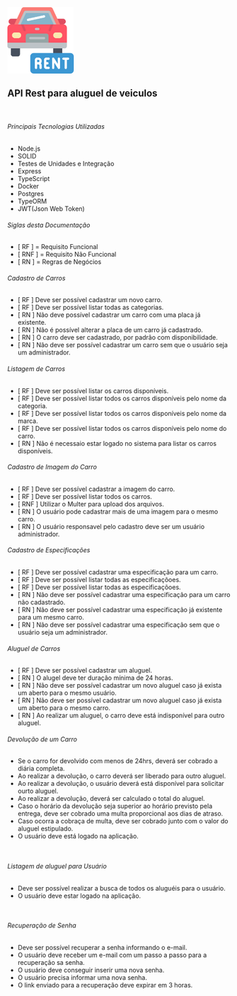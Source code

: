 <div display = flex justtify-content = "center">
    <img src ="/tmp/car-rental.png" width= "150px">
</div>
<h2>API Rest para aluguel de veiculos</h2>
<br>
<h6>Principais Tecnologias Utilizadas</h6>
<ul>
    <li>Node.js</li>
    <li>SOLID</li>
    <li>Testes de Unidades e Integração</li>
    <li>Express</li>
    <li>TypeScript</li>
    <li>Docker</li>
    <li>Postgres</li>
    <li>TypeORM</li>
    <li>JWT(Json Web Token)</li>
</ul>
<h6>Siglas desta Documentação</h6>
<ul>
    <li>[ RF ] = Requisito Funcional </li>
    <li>[ RNF ] = Requisito Não Funcional</li>
    <li>[ RN ] = Regras de Negócios</li>
</ul>
<h6>Cadastro de Carros</h6>
<ul>
    <li>[ RF ] Deve ser possível cadastrar um novo carro.</li>
    <li>[ RF ] Deve ser possível listar todas as categorias.</li>
    <li>[ RN ] Não deve possível cadastrar um carro com uma placa já existente.</li>
    <li>[ RN ] Não é possível alterar a placa de um carro já cadastrado.</li>
    <li>[ RN ] O carro deve ser cadastrado, por padrão com disponibilidade.</li>
    <li>[ RN ] Não deve ser possível cadastrar um carro sem que o usuário seja um administrador.</li>
</ul>

<h6>Listagem de Carros</h6>
<ul>
    <li>[ RF ] Deve ser possível listar os carros disponíveis.</li>
    <li>[ RF ] Deve ser possível listar todos os carros disponíveis pelo nome da categoria.</li>
    <li>[ RF ] Deve ser possível listar todos os carros disponíveis pelo nome da marca.</li>
    <li>[ RF ] Deve ser possível listar todos os carros disponíveis pelo nome do carro.</li>
    <li>[ RN ] Não é necessaio estar logado no sistema para listar os carros disponíveis.</li>
</ul>

<h6>Cadastro de Imagem do Carro</h6>
<ul>
    <li>[ RF ] Deve ser possível cadastrar a imagem do carro.</li>
    <li>[ RF ] Deve ser possível listar todos os carros.</li>
    <li>[ RNF ] Utilizar o Multer para upload dos arquivos.</li>
    <li>[ RN ] O usuário pode cadastrar mais de uma imagem para o mesmo carro.</li>
    <li>[ RN ] O usuário responsavel pelo cadastro deve ser um usuário administrador.</li>
</ul>

<h6>Cadastro de Especificações</h6>
<ul>
    <li>[ RF ] Deve ser possível cadastrar uma especificação para um carro.</li>
    <li>[ RF ] Deve ser possível listar todas as especificaçõoes.</li>
    <li>[ RF ] Deve ser possível listar todas as especificaçõoes.</li>
    <li>[ RN ] Não deve ser possível cadastrar uma especificação para um carro não cadastrado.</li>
    <li>[ RN ] Não deve ser possível cadastrar uma especificação já existente para um mesmo carro.</li>
    <li>[ RN ] Não deve ser possível cadastrar uma especificação sem que o usuário seja um administrador.</li>
</ul>

<h6>Aluguel de Carros</h6>
<ul>
    <li>[ RF ] Deve ser possível cadastrar um aluguel.</li>
    <li>[ RN ] O alugel deve ter duração mínima de 24 horas.</li>
    <li>[ RN ] Não deve ser possível cadastrar um novo aluguel caso já exista um aberto para o mesmo usuário.</li>
    <li>[ RN ] Não deve ser possível cadastrar um novo aluguel caso já exista um aberto para o mesmo carro.</li>
    <li>[ RN ] Ao realizar um aluguel, o carro deve está indisponível para outro aluguel.</li>
</ul>
<h6>Devolução de um Carro</h6>
<ul>
    <li>Se o carro for devolvido com menos de 24hrs, deverá ser cobrado a diária completa.</li>
    <li>Ao realizar a devolução, o carro deverá ser liberado para outro aluguel.</li>
    <li>Ao realizar a devolução, o usuário deverá está disponível para solicitar ourto aluguel.</li>
    <li>Ao realizar a devolução, deverá ser calculado o total do aluguel.</li>
    <li>Caso o horário da devolução seja superior ao horário previsto pela entrega, deve ser cobrado uma multa proporcional aos dias de atraso.</li>
    <li>Caso ocorra a cobraça de multa, deve ser cobrado junto com o valor do aluguel estipulado.</li>
    <li>O usuário deve está logado na aplicação.</li>
</ul>
<br>
<h6>Listagem de aluguel para Usuário</h6>
<ul>
    <li>Deve ser possível realizar a busca de todos os aluguéis para o usuário.</li>
    <li>O usuário deve estar logado na aplicação.</li>
</ul>
<br>
<h6>Recuperação de Senha </h6>
<ul>
    <li>Deve ser possível recuperar a senha informando o e-mail.</li>
    <li>O usuário deve receber um e-mail com um passo a passo para a recuperação sa senha.</li>
    <li>O usuário deve conseguir inserir uma nova senha.</li>
    <li>O usuário precisa informar uma nova senha.</li>
    <li>O link enviado para a recuperação deve expirar em 3 horas.</li>
</ul>